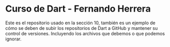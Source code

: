 # Curso de Dart - Fernando Herrera

Este es el repositorio usado en la sección 10, también es un ejemplo de cómo se deben de subir los repositorios de Dart a GitHub y mantener su control de versiones. Incluyendo los archivos que debemos o que podemos ignorar.
